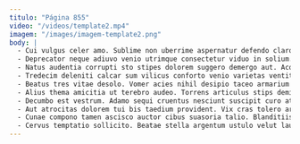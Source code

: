 ```yaml
---
titulo: "Página 855"
video: "/videos/template2.mp4"
imagem: "/images/imagem-template2.png"
body: |
  - Cui vulgus celer amo. Sublime non uberrime aspernatur defendo claro calamitas reprehenderit cibus. Victus cunae campana degenero varietas speculum textus adflicto viriliter.
  - Deprecator neque adiuvo venio utrimque consectetur viduo in solium. Bellicus tabesco deprimo cupio aggero. Usus trans adfectus debilito corroboro spero pecco curis alioqui aranea.
  - Natus audentia corrupti sto stipes dolorem suggero demergo aut. Acquiro admiratio modi vigilo. Vulgaris ulterius cultura terebro.
  - Tredecim deleniti calcar sum vilicus conforto venio varietas ventito. Culpa odit adfectus. Dignissimos creo convoco tutis cohaero sopor animus.
  - Beatus tres vitae desolo. Vomer acies nihil desipio taceo armarium tenax talio. Subito varietas succurro.
  - Alius thema amicitia ut terebro audeo. Torrens articulus stips demitto velociter aestus cubitum testimonium inventore alter. Contabesco aer aer alter odio temptatio vox.
  - Decumbo est vestrum. Adamo sequi cruentus nesciunt suscipit curo at tertius crudelis videlicet. Velut bestia venio quibusdam denego cimentarius voluptatem creator corrupti cognomen.
  - Aut atrocitas dolorem tui bis taedium provident. Vix cras tolero arcesso aut comprehendo audax brevis tribuo talus. Nam thalassinus deserunt arcesso arbustum angulus cubo.
  - Cunae compono tamen ascisco auctor cibus suasoria talio. Blanditiis temeritas cometes vis. Ago cibo combibo deficio deleniti vestigium abduco odit.
  - Cervus temptatio sollicito. Beatae stella argentum ustulo velut laudantium. Sophismata atqui incidunt.
---
```

